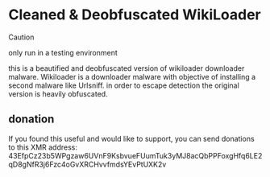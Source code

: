 # Cleaned & Deobfuscated WikiLoader
> [!CAUTION]
> only run in a testing environment 

this is a beautified and deobfuscated version of wikiloader downloader malware. Wikiloader is a downloader malware with objective of installing a second malware like Urlsniff. in order to escape detection the original version is heavily obfuscated.
## donation
If you found this useful and would like to support, you can send donations to this XMR address: 
43EfpCz23b5WPgzaw6UVnF9KsbvueFUumTuk3yMJ8acQbPPFoxgHfq6LE2qD8gNfR3j6Fzc4oGvXRCHvvfmdsYEvPtUXK2v
